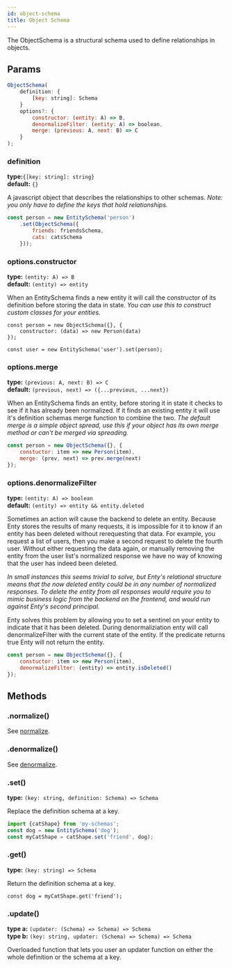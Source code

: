 ```yaml
---
id: object-schema
title: Object Schema
---
```


The ObjectSchema is a structural schema used to define relationships in objects.

## Params
```js
ObjectSchema(
    definition: {
        [key: string]: Schema
    }
    options?: {
        constructor: (entity: A) => B,
        denormalizeFilter: (entity: A) => boolean,
        merge: (previous: A, next: B) => C
    }
);
```
### definition 
**type:**`{[key: string]: string}`  
**default:** `{}`

A javascript object that describes the relationships to other schemas. 
_Note: you only have to define the keys that hold relationships._

```js
const person = new EntitySchema('person')
    .set(ObjectSchema({
        friends: friendsSchema,
        cats: catsSchema
    }));
```

### options.constructor 
**type:** `(entity: A) => B`  
**default:** `(entity) => entity`

When an EntitySchema finds a new entity it will call the constructor of its definition before
storing the data in state. _You can use this to construct custom classes for your entities._

```
const person = new ObjectSchema({}, {
    constructor: (data) => new Person(data)
});

const user = new EntitySchema('user').set(person);
```

### options.merge 
**type:** `(previous: A, next: B) => C`  
**default:** `(previous, next) => ({...previous, ...next})`

When an EntitySchema finds an entity, before storing it in state it checks to see if it has already
been normalized. If it finds an existing entity it will use it's definition schemas merge function 
to combine the two. _The default merge is a simple object spread, use this if your object has its 
own merge method or can't be merged via spreading._

```js
const person = new ObjectSchema({}, {
    constuctor: item => new Person(item),
    merge: (prev, next) => prev.merge(next)
});
```


### options.denormalizeFilter 
**type:** `(entity: A) => boolean`  
**default:** `(entity) => entity && entity.deleted`

Sometimes an action will cause the backend to delete an entity. Because Enty stores the results of 
many requests, it is impossible for it to know if an entity has been deleted without rerequesting 
that data. For example, you request a list of users, then you make a second request to delete the 
fourth user. Without either requesting the data again, or manually removing the entity from the 
user list's normalized response we have no way of knowing that the user has indeed been deleted.

_In small instances this seems trivial to solve, but Enty's relational structure means that the now
deleted entity could be in any number of normalized responses. To delete the entity from all 
responses would require you to mimic business logic from the backend on the frontend, and would run
against Enty's second principal._

Enty solves this problem by allowing you to set a sentinel on your entity to indicate that it has 
been deleted. During denormaliziation enty will call denormalizeFilter with the current state of
the entity. If the predicate returns true Enty will not return the entity. 

```js
const person = new ObjectSchema({}, {
    constuctor: item => new Person(item),
    denormalizeFilter: (entity) => entity.isDeleted()
});
```


## Methods
### .normalize()
See [normalize](./all-schemas#normalize).

### .denormalize()
See [denormalize](./all-schemas#denormalize).

### .set()
**type:** `(key: string, definition: Schema) => Schema`

Replace the definition schema at a key. 

```js
import {catShape} from 'my-schemas';
const dog = new EntitySchema('dog');
const myCatShape = catShape.set('friend', dog);
```


### .get()
**type:** `(key: string) => Schema`

Return the definition schema at a key.
```
const dog = myCatShape.get('friend');
```


### .update()
**type a:** `(updater: (Schema) => Schema) => Schema`  
**type b:** `(key: string, updater: (Schema) => Schema) => Schema`

Overloaded function that lets you user an updater function on either the whole definition or the 
schema at a key.


